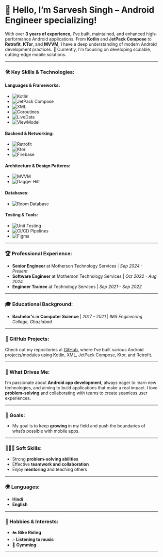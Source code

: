 # 👋 Hello, I’m Sarvesh Singh – Android Engineer specializing!

With over **3 years of experience**, I’ve built, maintained, and enhanced high-performance Android applications. From **Kotlin** and **JetPack Compose** to **Retrofit**, **KTor**, and **MVVM**, I have a deep understanding of modern Android development practices. 🚀 Currently, I’m focusing on developing scalable, cutting-edge mobile solutions.

---

### 🛠️ Key Skills & Technologies:

#### Languages & Frameworks:
- ![Kotlin](https://img.shields.io/badge/Kotlin-0095D5?logo=kotlin&logoColor=white&style=flat)
- ![JetPack Compose](https://img.shields.io/badge/JetPack_Compose-4285F4?logo=jetpack-compose&logoColor=white&style=flat)
- ![XML](https://img.shields.io/badge/XML-FF6600?logo=xml&logoColor=white&style=flat)
- ![Coroutines](https://img.shields.io/badge/Coroutines-0095D5?logo=kotlin&logoColor=white&style=flat)
- ![LiveData](https://img.shields.io/badge/LiveData-4285F4?logo=android&logoColor=white&style=flat)
- ![ViewModel](https://img.shields.io/badge/ViewModel-02303A?logo=android&logoColor=white&style=flat)

#### Backend & Networking:
- ![Retrofit](https://img.shields.io/badge/Retrofit-4285F4?logo=android&logoColor=white&style=flat)
- ![Ktor](https://img.shields.io/badge/Ktor-007ACC?logo=ktor&logoColor=white&style=flat)
- ![Firebase](https://img.shields.io/badge/Firebase-FFCA28?logo=firebase&logoColor=white&style=flat)

#### Architecture & Design Patterns:
- ![MVVM](https://img.shields.io/badge/MVVM-02303A?logo=model-view-viewmodel&logoColor=white&style=flat)
- ![Dagger Hilt](https://img.shields.io/badge/Dagger_Hilt-430098?logo=dagger&logoColor=white&style=flat)

#### Databases:
- ![Room Database](https://img.shields.io/badge/Room_Database-607D8B?logo=android&logoColor=white&style=flat)

#### Testing & Tools:
- ![Unit Testing](https://img.shields.io/badge/Unit_Testing-FF4081?logo=testing-library&logoColor=white&style=flat)
- ![CI/CD Pipelines](https://img.shields.io/badge/CI%2FCD_Pipelines-2088FF?logo=github-actions&logoColor=white&style=flat)
- ![Figma](https://img.shields.io/badge/Figma-F24E1E?logo=figma&logoColor=white&style=flat)


---

### 🏆 Professional Experience:
- **Senior Engineer** at Motherson Technology Services | *Sep 2024 - Present*
- **Software Engineer** at Motherson Technology Services | *Oct 2022 - Aug 2024*
- **Engineer Trainee** at  Technology Services | *Sep 2021 - Sep 2022*

---

### 🎓 Educational Background:
- **Bachelor's in Computer Science** | *2017 - 2021* | *IMS Engineering College, Ghaziabad*

---

### 🌟 GitHub Projects:
Check out my repositories at [GitHub](https://github.com/Savvy2306?tab=repositories), where I’ve built various Android projects/modules using Kotlin, XML, JetPack Compose, Ktor, and Retrofit.

---

### 💬 What Drives Me:
I’m passionate about **Android app development**, always eager to learn new technologies, and aiming to build applications that make a real impact. I love **problem-solving** and collaborating with teams to create seamless user experiences.

---

### 🌱 Goals:
- My goal is to keep **growing** in my field and push the boundaries of what’s possible with mobile apps.

---

### 🧑‍🤝‍🧑 Soft Skills:
- Strong **problem-solving abilities**
- Effective **teamwork and collaboration**
- Enjoy **mentoring** and teaching others

---

### 🌍 Languages:
- **Hindi**
- **English**

---

### 🎯 Hobbies & Interests:
- 🏍️ **Bike Riding**
- 🎶 **Listening to music**
- 💪 **Gymming**

---

